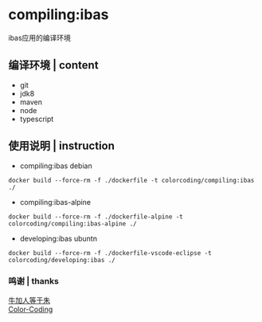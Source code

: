 # compiling:ibas
ibas应用的编译环境

## 编译环境 | content
* git
* jdk8
* maven
* node
* typescript

## 使用说明 | instruction
* compiling:ibas debian
~~~
docker build --force-rm -f ./dockerfile -t colorcoding/compiling:ibas ./
~~~
* compiling:ibas-alpine
~~~
docker build --force-rm -f ./dockerfile-alpine -t colorcoding/compiling:ibas-alpine ./
~~~
* developing:ibas ubuntn
~~~
docker build --force-rm -f ./dockerfile-vscode-eclipse -t colorcoding/developing:ibas ./
~~~


### 鸣谢 | thanks
[牛加人等于朱](http://baike.baidu.com/view/1769.htm "NiurenZhu")<br>
[Color-Coding](http://colorcoding.org/ "咔啦工作室")<br>
